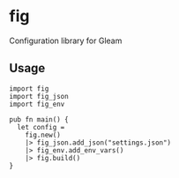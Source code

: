 # fig
Configuration library for Gleam

## Usage

```gleam
import fig
import fig_json
import fig_env

pub fn main() {
  let config =
    fig.new()
    |> fig_json.add_json("settings.json")
    |> fig_env.add_env_vars()
    |> fig.build()
}
```